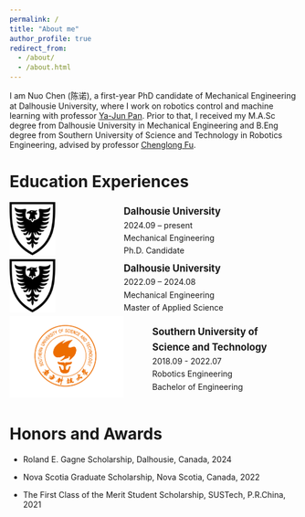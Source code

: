 ```yaml
---
permalink: /
title: "About me"
author_profile: true
redirect_from: 
  - /about/
  - /about.html
---
```


I am Nuo Chen (陈诺), a first-year PhD candidate of Mechanical Engineering at Dalhousie University, where I work on robotics control and machine learning with professor [Ya-Jun Pan](http://acm.me.dal.ca/). Prior to that, I received my M.A.Sc degree from Dalhousie University in Mechanical Engineering and B.Eng degree from Southern University of Science and Technology in Robotics Engineering, advised by professor [Chenglong Fu](https://www.sustech.edu.cn/en/faculties/fuchenglong.html).

# Education Experiences
<div style="width:100%; max-width:700px; display:table;line-height: 1.6;">
  <div style="display:table-cell; vertical-align:middle; width:200px;">
    <img src="/images/dal-logo.png" alt="Dal Logo" style="max-width:80px; height:auto;">
  </div>
  <div style="display:table-cell; vertical-align:middle;">
    <div style="font-weight: bold; font-size: 1.2em;">Dalhousie University</div>
    <div>2024.09 – present</div>
    <div>Mechanical Engineering</div>
    <div>Ph.D. Candidate</div>
  </div>
</div>

<div style="width:100%; max-width:700px; display:table;line-height: 1.6;">
  <div style="display:table-cell; vertical-align:middle; width:200px;">
    <img src="/images/dal-logo.png" alt="Dal Logo" style="max-width:80px; height:auto;">
  </div>
  <div style="display:table-cell; vertical-align:middle;">
    <div style="font-weight: bold; font-size: 1.2em;">Dalhousie University</div>
    <div>2022.09 – 2024.08</div>
    <div>Mechanical Engineering</div>
    <div>Master of Applied Science</div>
  </div>
</div>

<div style="width:100%; max-width:700px; display:table;line-height: 1.6;">
  <div style="display:table-cell; vertical-align:middle; width:250px;">
    <img src="/images/sustech-logo.png" alt="SUSTech Logo" style="max-width:200px; height:auto;">
  </div>
  <div style="display:table-cell; vertical-align:middle;">
    <div style="font-weight: bold; font-size: 1.2em;">Southern University of Science and Technology</div>
    <div>2018.09 - 2022.07</div>
    <div>Robotics Engineering</div>
    <div>Bachelor of Engineering</div>
  </div>
</div>

# Honors and Awards
- Roland E. Gagne Scholarship, Dalhousie, Canada, 2024

- Nova Scotia Graduate Scholarship, Nova Scotia, Canada, 2022

- The First Class of the Merit Student Scholarship, SUSTech, P.R.China, 2021

